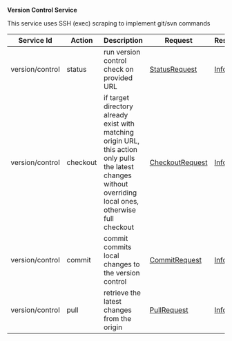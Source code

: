 **Version Control Service**

This service uses SSH (exec) scraping to implement git/svn commands

| Service Id | Action | Description | Request | Response |
| --- | --- | --- | --- | --- |
| version/control | status | run version control check on provided URL | [StatusRequest](serivce_contract.go) | [Info](serivce_contract.go)  |
| version/control | checkout | if target directory already  exist with matching origin URL, this action only pulls the latest changes without overriding local ones, otherwise full checkout | [CheckoutRequest](serivce_contract.go) | [Info](serivce_contract.go)   |
| version/control | commit | commit commits local changes to the version control | [CommitRequest](serivce_contract.go) | [Info](serivce_contract.go)   |
| version/control | pull | retrieve the latest changes from the origin | [PullRequest](serivce_contract.go) | [Info](serivce_contract.go)   |
